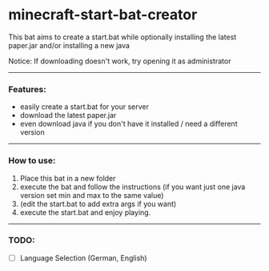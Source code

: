 # minecraft-start-bat-creator
This bat aims to create a start.bat while optionally installing the latest paper.jar and/or installing a new java 

Notice: If downloading doesn't work, try opening it as administrator

* * *

### Features:

- easily create a start.bat for your server
- download the latest paper.jar
- even download java if you don't have it installed / need a different version

* * *

### How to use:
1. Place this bat in a new folder
2. execute the bat and follow the instructions (if you want just one java version set min and max to the same value)
3. (edit the start.bat to add extra args if you want)
4. execute the start.bat and enjoy playing.

* * *

### TODO:
- [ ] Language Selection (German, English)
